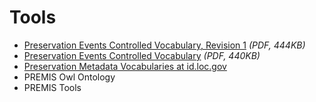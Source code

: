 
# Tools

  * [Preservation Events Controlled Vocabulary, Revision 1](/Tools/preservation-events-revision1.pdf) *(PDF, 444KB)*
  * [Preservation Events Controlled Vocabulary](/Tools/preservation-events.pdf) *(PDF, 440KB)*
  * [Preservation Metadata Vocabularies at id.loc.gov](https://id.loc.gov/preservationdescriptions/)
  * PREMIS Owl Ontology
  * PREMIS Tools
